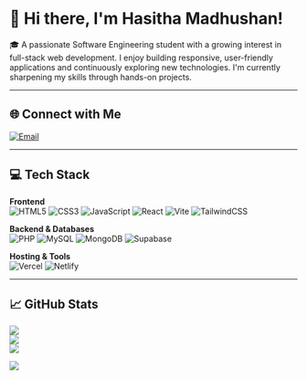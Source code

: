 # 👋 Hi there, I'm Hasitha Madhushan!

🎓 A passionate Software Engineering student with a growing interest in full-stack web development. I enjoy building responsive, user-friendly applications and continuously exploring new technologies. I'm currently sharpening my skills through hands-on projects.

---

## 🌐 Connect with Me
[![Email](https://img.shields.io/badge/Email-D14836?logo=gmail&logoColor=white)](mailto:hasithamadushan885@gmail.com)

---

## 💻 Tech Stack

**Frontend**  
![HTML5](https://img.shields.io/badge/html5-%23E34F26.svg?style=flat-square&logo=html5&logoColor=white)
![CSS3](https://img.shields.io/badge/css3-%231572B6.svg?style=flat-square&logo=css3&logoColor=white)
![JavaScript](https://img.shields.io/badge/javascript-%23323330.svg?style=flat-square&logo=javascript&logoColor=%23F7DF1E)
![React](https://img.shields.io/badge/react-%2320232a.svg?style=flat-square&logo=react&logoColor=%2361DAFB)
![Vite](https://img.shields.io/badge/vite-%23646CFF.svg?style=flat-square&logo=vite&logoColor=white)
![TailwindCSS](https://img.shields.io/badge/tailwindcss-%2338B2AC.svg?style=flat-square&logo=tailwind-css&logoColor=white)

**Backend & Databases**  
![PHP](https://img.shields.io/badge/php-%23777BB4.svg?style=flat-square&logo=php&logoColor=white)
![MySQL](https://img.shields.io/badge/mysql-4479A1.svg?style=flat-square&logo=mysql&logoColor=white)
![MongoDB](https://img.shields.io/badge/MongoDB-%234ea94b.svg?style=flat-square&logo=mongodb&logoColor=white)
![Supabase](https://img.shields.io/badge/Supabase-3ECF8E?style=flat-square&logo=supabase&logoColor=white)

**Hosting & Tools**  
![Vercel](https://img.shields.io/badge/vercel-%23000000.svg?style=flat-square&logo=vercel&logoColor=white)
![Netlify](https://img.shields.io/badge/netlify-%23000000.svg?style=flat-square&logo=netlify&logoColor=#00C7B7)

---

## 📈 GitHub Stats

![](https://github-readme-stats.vercel.app/api?username=HasithaMadhushan&theme=chartreuse-dark&hide_border=false&include_all_commits=true&count_private=true)  
![](https://nirzak-streak-stats.vercel.app/?user=HasithaMadhushan&theme=chartreuse-dark&hide_border=false)  
![](https://github-readme-stats.vercel.app/api/top-langs/?username=HasithaMadhushan&theme=chartreuse-dark&hide_border=false&layout=compact)



[![](https://visitcount.itsvg.in/api?id=HasithaMadhushan&icon=0&color=0)](https://visitcount.itsvg.in)
